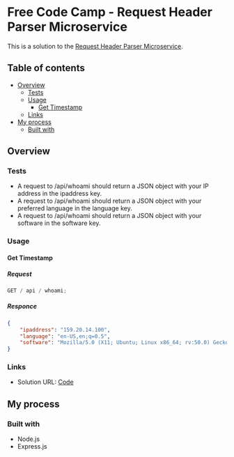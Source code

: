 # Free Code Camp - Request Header Parser Microservice

This is a solution to the [Request Header Parser Microservice](https://www.freecodecamp.org/learn/back-end-development-and-apis/back-end-development-and-apis-projects/request-header-parser-microservice).

## Table of contents

- [Overview](#overview)
  - [Tests](#tests)
  - [Usage](#usage)
    - [Get Timestamp](#get-timestamp)
  - [Links](#links)
- [My process](#my-process)
  - [Built with](#built-with)

## Overview

### Tests

- A request to /api/whoami should return a JSON object with your IP address in the ipaddress key.
- A request to /api/whoami should return a JSON object with your preferred language in the language key.
- A request to /api/whoami should return a JSON object with your software in the software key.

### Usage

#### Get Timestamp

##### Request

```js
GET / api / whoami;
```

##### Responce

```json
{
	"ipaddress": "159.20.14.100",
	"language": "en-US,en;q=0.5",
	"software": "Mozilla/5.0 (X11; Ubuntu; Linux x86_64; rv:50.0) Gecko/20100101 Firefox/50.0"
}
```

### Links

- Solution URL: [Code](https://github.com/yhertekin/FCC/tree/main/Backend%20Development%20and%20APIs/RequestHeaderParserMicroservice)

## My process

### Built with

- Node.js
- Express.js
